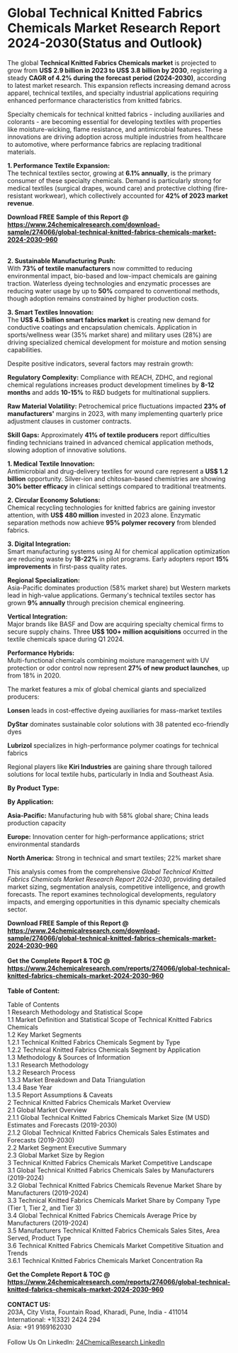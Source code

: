 <h1>Global Technical Knitted Fabrics Chemicals Market Research Report 2024-2030(Status and Outlook)</h1><p>The global <strong>Technical Knitted Fabrics Chemicals market</strong> is projected to grow from <strong>US$ 2.9 billion in 2023 to US$ 3.8 billion by 2030</strong>, registering a steady <strong>CAGR of 4.2% during the forecast period (2024-2030)</strong>, according to latest market research. This expansion reflects increasing demand across apparel, technical textiles, and specialty industrial applications requiring enhanced performance characteristics from knitted fabrics.</p><p>Specialty chemicals for technical knitted fabrics - including auxiliaries and colorants - are becoming essential for developing textiles with properties like moisture-wicking, flame resistance, and antimicrobial features. These innovations are driving adoption across multiple industries from healthcare to automotive, where performance fabrics are replacing traditional materials.</p><p><strong>1. Performance Textile Expansion:</strong><br>
The technical textiles sector, growing at <strong>6.1% annually</strong>, is the primary consumer of these specialty chemicals. Demand is particularly strong for medical textiles (surgical drapes, wound care) and protective clothing (fire-resistant workwear), which collectively accounted for <strong>42% of 2023 market revenue</strong>.</p><div><b>Download FREE Sample of this Report @ 
            <a href="https://www.24chemicalresearch.com/download-sample/274066/global-technical-knitted-fabrics-chemicals-market-2024-2030-960">
            https://www.24chemicalresearch.com/download-sample/274066/global-technical-knitted-fabrics-chemicals-market-2024-2030-960</a></b></div><br><p><strong>2. Sustainable Manufacturing Push:</strong><br>
With <strong>73% of textile manufacturers</strong> now committed to reducing environmental impact, bio-based and low-impact chemicals are gaining traction. Waterless dyeing technologies and enzymatic processes are reducing water usage by up to <strong>50%</strong> compared to conventional methods, though adoption remains constrained by higher production costs.</p><p><strong>3. Smart Textiles Innovation:</strong><br>
The <strong>US$ 4.5 billion smart fabrics market</strong> is creating new demand for conductive coatings and encapsulation chemicals. Application in sports/wellness wear (35% market share) and military uses (28%) are driving specialized chemical development for moisture and motion sensing capabilities.</p><p>Despite positive indicators, several factors may restrain growth:</p><p><strong>Regulatory Complexity:</strong> Compliance with REACH, ZDHC, and regional chemical regulations increases product development timelines by <strong>8-12 months</strong> and adds <strong>10-15%</strong> to R&amp;D budgets for multinational suppliers.</p><p><strong>Raw Material Volatility:</strong> Petrochemical price fluctuations impacted <strong>23% of manufacturers'</strong> margins in 2023, with many implementing quarterly price adjustment clauses in customer contracts.</p><p><strong>Skill Gaps:</strong> Approximately <strong>41% of textile producers</strong> report difficulties finding technicians trained in advanced chemical application methods, slowing adoption of innovative solutions.</p><p><strong>1. Medical Textile Innovation:</strong><br>
Antimicrobial and drug-delivery textiles for wound care represent a <strong>US$ 1.2 billion</strong> opportunity. Silver-ion and chitosan-based chemistries are showing <strong>30% better efficacy</strong> in clinical settings compared to traditional treatments.</p><p><strong>2. Circular Economy Solutions:</strong><br>
Chemical recycling technologies for knitted fabrics are gaining investor attention, with <strong>US$ 480 million</strong> invested in 2023 alone. Enzymatic separation methods now achieve <strong>95% polymer recovery</strong> from blended fabrics.</p><p><strong>3. Digital Integration:</strong><br>
Smart manufacturing systems using AI for chemical application optimization are reducing waste by <strong>18-22%</strong> in pilot programs. Early adopters report <strong>15% improvements</strong> in first-pass quality rates.</p><p><strong>Regional Specialization:</strong><br>
	Asia-Pacific dominates production (58% market share) but Western markets lead in high-value applications. Germany's technical textiles sector has grown <strong>9% annually</strong> through precision chemical engineering.</p><p><strong>Vertical Integration:</strong><br>
	Major brands like BASF and Dow are acquiring specialty chemical firms to secure supply chains. Three <strong>US$ 100+ million acquisitions</strong> occurred in the textile chemicals space during Q1 2024.</p><p><strong>Performance Hybrids:</strong><br>
	Multi-functional chemicals combining moisture management with UV protection or odor control now represent <strong>27% of new product launches</strong>, up from 18% in 2020.</p><p>The market features a mix of global chemical giants and specialized producers:</p><p><strong>Lonsen</strong> leads in cost-effective dyeing auxiliaries for mass-market textiles</p><p><strong>DyStar</strong> dominates sustainable color solutions with 38 patented eco-friendly dyes</p><p><strong>Lubrizol</strong> specializes in high-performance polymer coatings for technical fabrics</p><p>Regional players like <strong>Kiri Industries</strong> are gaining share through tailored solutions for local textile hubs, particularly in India and Southeast Asia.</p><p><strong>By Product Type:</strong></p><p><strong>By Application:</strong></p><p><strong>Asia-Pacific:</strong> Manufacturing hub with 58% global share; China leads production capacity</p><p><strong>Europe:</strong> Innovation center for high-performance applications; strict environmental standards</p><p><strong>North America:</strong> Strong in technical and smart textiles; 22% market share</p><p>This analysis comes from the comprehensive <em>Global Technical Knitted Fabrics Chemicals Market Research Report 2024-2030</em>, providing detailed market sizing, segmentation analysis, competitive intelligence, and growth forecasts. The report examines technological developments, regulatory impacts, and emerging opportunities in this dynamic specialty chemicals sector.</p><div><b>Download FREE Sample of this Report @ 
            <a href="https://www.24chemicalresearch.com/download-sample/274066/global-technical-knitted-fabrics-chemicals-market-2024-2030-960">
            https://www.24chemicalresearch.com/download-sample/274066/global-technical-knitted-fabrics-chemicals-market-2024-2030-960</a></b></div><br><div><b>Get the Complete Report & TOC @ 
            <a href="https://www.24chemicalresearch.com/reports/274066/global-technical-knitted-fabrics-chemicals-market-2024-2030-960">
            https://www.24chemicalresearch.com/reports/274066/global-technical-knitted-fabrics-chemicals-market-2024-2030-960</a></b></div><br>
            <b>Table of Content:</b><p>Table of Contents<br />
1 Research Methodology and Statistical Scope<br />
1.1 Market Definition and Statistical Scope of Technical Knitted Fabrics Chemicals<br />
1.2 Key Market Segments<br />
1.2.1 Technical Knitted Fabrics Chemicals Segment by Type<br />
1.2.2 Technical Knitted Fabrics Chemicals Segment by Application<br />
1.3 Methodology & Sources of Information<br />
1.3.1 Research Methodology<br />
1.3.2 Research Process<br />
1.3.3 Market Breakdown and Data Triangulation<br />
1.3.4 Base Year<br />
1.3.5 Report Assumptions & Caveats<br />
2 Technical Knitted Fabrics Chemicals Market Overview<br />
2.1 Global Market Overview<br />
2.1.1 Global Technical Knitted Fabrics Chemicals Market Size (M USD) Estimates and Forecasts (2019-2030)<br />
2.1.2 Global Technical Knitted Fabrics Chemicals Sales Estimates and Forecasts (2019-2030)<br />
2.2 Market Segment Executive Summary<br />
2.3 Global Market Size by Region<br />
3 Technical Knitted Fabrics Chemicals Market Competitive Landscape<br />
3.1 Global Technical Knitted Fabrics Chemicals Sales by Manufacturers (2019-2024)<br />
3.2 Global Technical Knitted Fabrics Chemicals Revenue Market Share by Manufacturers (2019-2024)<br />
3.3 Technical Knitted Fabrics Chemicals Market Share by Company Type (Tier 1, Tier 2, and Tier 3)<br />
3.4 Global Technical Knitted Fabrics Chemicals Average Price by Manufacturers (2019-2024)<br />
3.5 Manufacturers Technical Knitted Fabrics Chemicals Sales Sites, Area Served, Product Type<br />
3.6 Technical Knitted Fabrics Chemicals Market Competitive Situation and Trends<br />
3.6.1 Technical Knitted Fabrics Chemicals Market Concentration Ra</p><div><b>Get the Complete Report & TOC @ 
            <a href="https://www.24chemicalresearch.com/reports/274066/global-technical-knitted-fabrics-chemicals-market-2024-2030-960">
            https://www.24chemicalresearch.com/reports/274066/global-technical-knitted-fabrics-chemicals-market-2024-2030-960</a></b></div><br><b>CONTACT US:</b><br>
            203A, City Vista, Fountain Road, Kharadi, Pune, India - 411014<br>
            International: +1(332) 2424 294<br>
            Asia: +91 9169162030 <br><br>
            Follow Us On LinkedIn: <a href="https://www.linkedin.com/company/24chemicalresearch/">24ChemicalResearch LinkedIn</a>